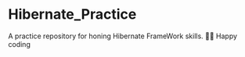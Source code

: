 # Hibernate_Practice
A practice repository for honing Hibernate FrameWork skills. 🏋️‍♂️ Happy coding

